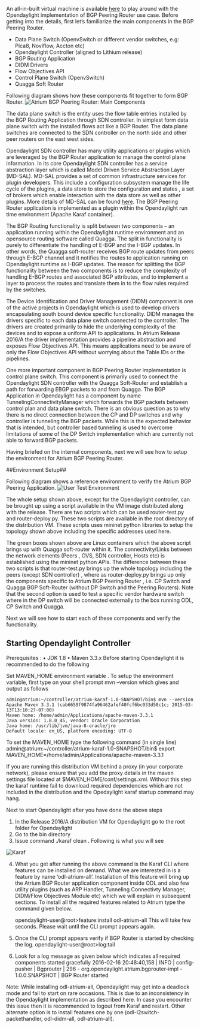 An all-in-built virtual machine is available  [here](https://github.com/onfsdn/atrium-docs/wiki) to play around with the Opendaylight implementation of BGP Peering Router use case.  Before getting into the details, first let’s familiarize the main components in the BGP Peering Router. 
* Data Plane Switch (OpenvSwitch or different vendor switches, e.g: Pica8, Noviflow, Accton etc) 
* Opendaylight Controller (aligned to Lithium release) 
* BGP Routing Application 
* DIDM Drivers 
* Flow Objectives API
* Control Plane Switch (OpenvSwitch)  
* Quagga Soft Router 

Following diagram shows how these components fit together to form BGP Router. 
![Atrium BGP Peering Router: Main Components](https://github.com/onfsdn/atrium-docs/blob/master/16A/ODL/pics/MainComponents.jpg)

The data plane switch is the entity uses the flow table entries installed by the BGP Routing Application through SDN controller. In simplest form data plane switch with the installed flows act like a BGP Router. The data plane switches are connected to the SDN controller on the north side and other peer routers on the east west sides. 

Opendaylight SDN controller has many utility applications or plugins which are leveraged by the BGP Router application to manage the control plane information.  In its core Opendaylight SDN controller has a service abstraction layer which is called Model Driven Service Abstraction Layer (MD-SAL). MD-SAL provides a set of common infrastructure services for plugin developers. This include a configuration subsystem manage the life cycle of the plugins, a data store to store the configuration and states , a set of brokers which enable interaction with the data store as well as other plugins. More details of MD-SAL can be found [here](https://wiki.opendaylight.org/view/OpenDaylight_Controller:MD-SAL). The BGP Peering Router application is implemented as a plugin within the Opendaylight run time environment (Apache Karaf container). 

The BGP Routing functionality is split between two components – an application running within the Opendaylight runtime environment and an opensource routing software called Quagga. The split in functionality is purely to differentiate the handling of E-BGP and the I-BGP updates. In other words, the Quagga soft-router receives BGP route updates from peers through E-BGP channel and it notifies the routes to application running on Opendaylight runtime as I-BGP updates. The reason for splitting the BGP functionality between the two components is to reduce the complexity of handling E-BGP routes and associated BGP attributes, and to implement a layer to process the routes and translate them in to the flow rules required by the switches. 

The Device Identification and Driver Management (DIDM) component is one of the active projects in Opendaylight which is used to develop drivers encapsulating south bound device specific functionality. DIDM manages the drivers specific to each data plane switch connected to the controller.  The drivers are created primarily to hide the underlying complexity of the devices and to expose a uniform API to applications. In Atrium Release 2016/A the driver implementation provides a pipeline abstraction and exposes Flow Objectives API. This means applications need to be aware of only the Flow Objectives API without worrying about the Table IDs or the pipelines. 

One more important component in BGP Peering Router implementation is control plane switch. This component is primarily used to connect the Opendaylight SDN controller with the Quagga Soft-Router and establish a path for forwarding EBGP packets to and from Quagga. The BGP Application in Opendaylight has a component by name TunnelingConnectivityManager which forwards the BGP packets between control plan and data plane switch.  There is an obvious question as to why there is no direct connection between the CP and DP switches and why controller is tunneling the BGP packets. While this is the expected behavior that is intended, but controller based tunneling is used to overcome limitations of some of the DP Switch implementation which are currently not able to forward BGP packets. 

Having briefed on the internal components, next we will see how to setup the environment for Atrium BGP Peering Router. 

##Environment Setup##

Following diagram shows a reference environment to verify the Atrium BGP Peering Application. 
![User Test Environment](https://github.com/onfsdn/atrium-docs/blob/master/16A/ODL/pics/UserTestEnvironment.jpg)

The whole setup shown above, except for the Opendaylight controller, can be brought up using a script available in the VM image distributed along with the release.  There are two scripts which can be used router-test.py and router-deploy.py. These two scripts are available in the root directory of the distribution VM. These scripts uses mininet python libraries to setup the topology shown above including the specific addresses used here. 

The green boxes shown above are Linux containers which the above script brings up with Quagga soft-router within it. The connectivity/Links between the network elements (Peers , OVS, SDN controller, Hosts etc) is established using the mininet python APIs.  The difference between these two scripts is that router-test.py brings up the whole topology including the peers (except SDN controller) , where as router-deploy.py brings up only the components specific to Atrium BGP Peering Router , i.e. CP Switch and Quagga BGP Soft-Router (without DP Switch and the Peering Routers).  Note that the second option is used to test a specific vendor hardware switch where in the DP switch will be connected externally to the box running ODL, CP Switch and Quagga. 

Next we will see how to start each of these components and verify the functionality. 

## Starting Opendaylight Controller ##

Prerequisites : 
•	JDK 1.8 
•	Maven 3.3.x
Before starting Opendaylight it is recommended to do the following 

Set MAVEN_HOME environment variable . To setup the environment variable, first type on your shell prompt mvn –version which gives and output as follows 

    admin@atrium:~/controller/atrium-karaf-1.0-SNAPSHOT/bin$ mvn --version
    Apache Maven 3.3.1 (cab6659f9874fa96462afef40fcf6bc033d58c1c; 2015-03-13T13:10:27-07:00)
    Maven home: /home/admin/Applications/apache-maven-3.3.1
    Java version: 1.8.0_45, vendor: Oracle Corporation
    Java home: /usr/lib/jvm/java-8-oracle/jre
    Default locale: en_US, platform encoding: UTF-8

To set the MAVEN_HOME type the following command (in single line)
    admin@atrium:~/controller/atrium-karaf-1.0-SNAPSHOT/bin$ export MAVEN_HOME=/home/admin/Applications/apache-maven-3.3.1

If you are running this distribution VM behind a proxy (in your corporate network), please ensure that you add the proxy details in the maven settings file located at $MAVEN_HOME/conf/settings.xml. 
Without this step the karaf runtime fail to download required dependencies which are not included in the distribution and the Opedaylight karaf startup command may hang. 

Next to start Opendaylight after you have done the above steps 

1. In the Release 2016/A distribution VM for Opendaylight go to the root folder for Opendaylight 
2. Go to the bin directory 
3. Issue command ./karaf clean . Following is what you will see 

![Karaf](https://github.com/onfsdn/atrium-docs/blob/master/16A/ODL/pics/Karaf.jpg)

4. What you get after running the above command is the Karaf CLI where features can be installed on demand. What we are interested in is a feature by name ‘odl-atrium-all’. Installation of this feature will bring up the Atrium BGP Router application component inside ODL and also few utility plugins (such as ARP Handler, Tunneling Connectivty Manager, DIDM/Flow Objectives Module etc) which we will explain in subsequent sections. To install all the required features related to Atrium type the command given below. 

    opendaylight-user@root>feature:install odl-atrium-all
This will take few seconds. Please wait until the CLI prompt appears again. 

5. Once the CLI prompt appears verify if BGP Router is started by checking the log. 
     opendaylight-user@root>log:tail 
6. Look for a log message as given below which indicates all required components  started gracefully
    2016-02-16 20:48:40,158 | INFO  | config-pusher    | Bgprouter                        | 296 - org.opendaylight.atrium.bgprouter-impl - 1.0.0.SNAPSHOT | BGP Router started

Note: While installing odl-atrium-all, Opendaylight may get into a deadlock mode and fail to start on rare occasions. This is due to an inconsistency in the Opendaylight implementation as described here. In case you encounter this issue then it is recommended to logout from Karaf and restart. Other alternate option is to install features one by one (odl-l2switch-packethandler, odl-didm-all, odl-atrium-all).
